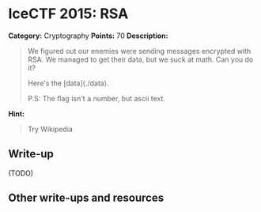 # IceCTF 2015: RSA

**Category:** Cryptography
**Points:** 70
**Description:** 

> <p>We figured out our enemies were sending messages encrypted with RSA. We managed to get their data, but we suck at math. Can you do it?</p><p>Here's the [data](./data).</p><p>P.S: The flag isn't a number, but ascii text.</p>

**Hint:**

> Try Wikipedia

## Write-up

(TODO)

## Other write-ups and resources

